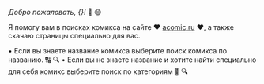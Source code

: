 *Добро пожаловать, {}!* 👋 😄 

Я помогу вам в поисках комикса на сайте ❤️ [acomic.ru](https://acomics.ru) ❤️, а также скачаю страницы специально для вас. 
 
• Если вы знаете название комикса выберите поиск комикса по названию. 🔠 🔍
• Если вы не знаете название и хотите найти специально для себя комикс выберите поиск по категориям 🔷 🔍
